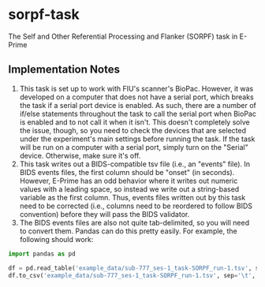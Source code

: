 # sorpf-task
The Self and Other Referential Processing and Flanker (SORPF) task in E-Prime

## Implementation Notes
1. This task is set up to work with FIU's scanner's BioPac.
However, it was developed on a computer that does not have a serial port, which breaks the task if a serial port device is enabled.
As such, there are a number of if/else statements throughout the task to call the serial port when BioPac is enabled and to not call it when it isn't.
This doesn't completely solve the issue, though, so you need to check the devices that are selected under the experiment's main settings before running the task.
If the task will be run on a computer with a serial port, simply turn on the "Serial" device.
Otherwise, make sure it's off.
2. This task writes out a BIDS-compatible tsv file (i.e., an "events" file).
In BIDS events files, the first column should be "onset" (in seconds).
However, E-Prime has an odd behavior where it writes out numeric values with a leading space, so instead we write out a string-based variable as the first column.
Thus, events files written out by this task need to be corrected (i.e., columns need to be reordered to follow BIDS convention) before they will pass the BIDS validator.
3. The BIDS events files are also not quite tab-delimited, so you will need to convert them.
Pandas can do this pretty easily.
For example, the following should work:

```python
import pandas as pd

df = pd.read_table('example_data/sub-777_ses-1_task-SORPF_run-1.tsv', sep='\s+')
df.to_csv('example_data/sub-777_ses-1_task-SORPF_run-1.tsv', sep='\t', index=False)
```
